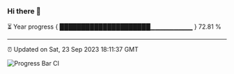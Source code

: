 ### Hi there 👋

⏳ Year progress { █████████████████████▁▁▁▁▁▁▁▁▁ } 72.81 %

---

⏰ Updated on Sat, 23 Sep 2023 18:11:37 GMT

![Progress Bar CI](https://github.com/liununu/liununu/workflows/Progress%20Bar%20CI/badge.svg)
